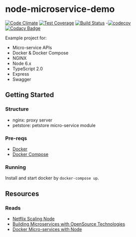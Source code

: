 # node-microservice-demo
[![Code Climate](https://codeclimate.com/github/swimlane/node-microservice-demo/badges/gpa.svg)](https://codeclimate.com/github/swimlane/node-microservice-demo)
[![Test Coverage](https://codeclimate.com/github/swimlane/node-microservice-demo/badges/coverage.svg)](https://codeclimate.com/github/swimlane/node-microservice-demo/coverage)
[![Build Status](https://travis-ci.org/swimlane/node-microservice-demo.svg?branch=master)](https://travis-ci.org/swimlane/node-microservice-demo)
-[![codecov](https://codecov.io/gh/swimlane/node-microservice-demo/branch/master/graph/badge.svg)](https://codecov.io/gh/swimlane/node-microservice-demo)
[![Codacy Badge](https://api.codacy.com/project/badge/Grade/bbf1a748327f47babd50cdeb86587353)](https://www.codacy.com/app/Swimlane/node-microservice-demo?utm_source=github.com&amp;utm_medium=referral&amp;utm_content=swimlane/node-microservice-demo&amp;utm_campaign=Badge_Grade)

Example project for:

- Micro-service APIs
- Docker & Docker Compose
- NGINX
- Node 6.x
- TypeScript 2.0
- Express
- Swagger


## Getting Started
### Structure
- nginx: proxy server
- petstore: petstore micro-service module

### Pre-reqs
- [Docker](https://docs.docker.com/engine/installation/)
- [Docker Compose](https://docs.docker.com/compose/)

### Running
Install and start docker by `docker-compose up`.


## Resources
### Reads
- [Netflix Scaling Node](https://medium.com/@nodejs/netflixandchill-how-netflix-scales-with-node-js-and-containers-cf63c0b92e57#.9bzn8wm4u)
- [Building Microservices with OpenSource Technologies](http://www.developer.com/open/building-microservices-with-open-source-technologies.html)
- [Docker Micro-services with Node](http://anandmanisankar.com/posts/docker-container-nginx-node-redis-example/)
